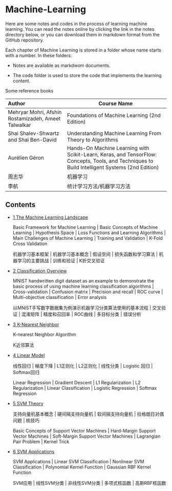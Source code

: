 # Machine-Learning
Here are some notes and codes in the process of learning machine learning. You can read the notes online by clicking the link in the notes directory below, or you can download them in markdown format from the GitHub repository.



Each chapter of Machine Learning is stored in a folder whose name starts with a number. In these folders: 

- Notes are available as markdwom documents.

- The code folder is used to store the code that implements the learning content.

    

Some reference books

| Author                                              | Course Name                                                  |
| :-------------------------------------------------- | ------------------------------------------------------------ |
| Mehryar Mohri, Afshin Rostamizadeh, Ameet Talwalkar | Foundations of Machine Learning (2nd Edition)                |
| Shai Shalev-Shwartz and Shai Ben-David              | Understanding Machine Learning From Theory to Algorithms     |
| Aurélien Géron                                      | Hands-On Machine Learning with Scikit-Learn, Keras, and TensorFlow: Concepts, Tools, and Techniques to Build Intelligent Systems (2nd Edition) |
| 周志华                                              | 机器学习                                                     |
| 李航                                                | 统计学习方法/机器学习方法                                    |



## Contents

- [1 The Machine Learning Landscape](https://www.yuque.com/fighting-0foqq/bvz7v6/rno6ouiigzoegvn6?singleDoc#)

    Basic Framework for Machine Learning | Basic Concepts of Machine Learning | Hypothesis Space | Loss Functions and Learning Algorithms | Main Challenges of Machine Learning | Training and Validation | K-Fold Cross Validation

    机器学习基本框架 | 机器学习基本概念 | 假设空间 | 损失函数和学习算法 | 机器学习的主要挑战 | 训练和验证 | K折交叉验证

- [2 Classification Overview](https://www.yuque.com/fighting-0foqq/bvz7v6/cvglvntnf36rb026?singleDoc#)

    MNIST handwritten digit dataset as an example to demonstrate the basic process of using machine learning classification algorithms | Cross-validation | Confusion matrix | Precision and recall | ROC curve | Multi-objective classification | Error analysis

    以MNIST手写数字数据集为例演示机器学习分类算法使用的基本流程 | 交叉验证 | 混淆矩阵 | 精度和召回率 | ROC曲线 | 多目标分类 | 错误分析

- [3 K-Nearest Neighbor](https://www.yuque.com/fighting-0foqq/bvz7v6/rh3yqniry3l4e01g?singleDoc#)

    K-nearest Neighbor Algorithm

    K近邻算法

- [4 Linear Model](https://www.yuque.com/fighting-0foqq/bvz7v6/hkskc888gdbrevs6?singleDoc#)

    线性回归 | 梯度下降 | L1正则化 | L2正则化 | 线性分类 | Logistic 回归 | Softmax回归

    Linear Regression | Gradient Descent | L1 Regularization | L2 Regularization | Linear Classification | Logistic Regression | Softmax Regression

- [5 SVM Theory](https://www.yuque.com/fighting-0foqq/bvz7v6/pf3onzphbbi8gk30?singleDoc# )

    支持向量机基本概念 | 硬间隔支持向量机 | 软间隔支持向量机 | 拉格朗日对偶问题 | 核技巧

    Basic Concepts of Support Vector Machines | Hard-Margin Support Vector Machines | Soft-Margin Support Vector Machines | Lagrangian Pair Problem | Kernel Trick

- [6 SVM Applications](https://www.yuque.com/fighting-0foqq/bvz7v6/bkkdqsrf466dy2vg?singleDoc#)

    SVM Applications | Linear SVM Classification | Nonlinear SVM Classification | Polynomial Kernel Function | Gaussian RBF Kernel Function

    SVM应用 | 线性SVM分类 | 非线性SVM分类 | 多项式核函数 | 高斯RBF核函数
